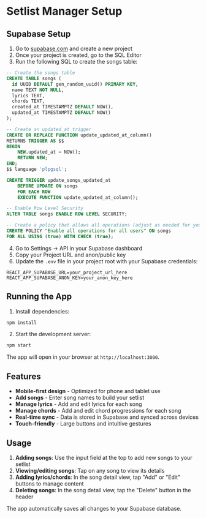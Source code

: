 # Setlist Manager Setup

## Supabase Setup

1. Go to [supabase.com](https://supabase.com) and create a new project
2. Once your project is created, go to the SQL Editor
3. Run the following SQL to create the songs table:

```sql
-- Create the songs table
CREATE TABLE songs (
  id UUID DEFAULT gen_random_uuid() PRIMARY KEY,
  name TEXT NOT NULL,
  lyrics TEXT,
  chords TEXT,
  created_at TIMESTAMPTZ DEFAULT NOW(),
  updated_at TIMESTAMPTZ DEFAULT NOW()
);

-- Create an updated_at trigger
CREATE OR REPLACE FUNCTION update_updated_at_column()
RETURNS TRIGGER AS $$
BEGIN
    NEW.updated_at = NOW();
    RETURN NEW;
END;
$$ language 'plpgsql';

CREATE TRIGGER update_songs_updated_at 
    BEFORE UPDATE ON songs 
    FOR EACH ROW 
    EXECUTE FUNCTION update_updated_at_column();

-- Enable Row Level Security
ALTER TABLE songs ENABLE ROW LEVEL SECURITY;

-- Create a policy that allows all operations (adjust as needed for your security requirements)
CREATE POLICY "Enable all operations for all users" ON songs
FOR ALL USING (true) WITH CHECK (true);
```

4. Go to Settings → API in your Supabase dashboard
5. Copy your Project URL and anon/public key
6. Update the `.env` file in your project root with your Supabase credentials:

```
REACT_APP_SUPABASE_URL=your_project_url_here
REACT_APP_SUPABASE_ANON_KEY=your_anon_key_here
```

## Running the App

1. Install dependencies:
```bash
npm install
```

2. Start the development server:
```bash
npm start
```

The app will open in your browser at `http://localhost:3000`.

## Features

- **Mobile-first design** - Optimized for phone and tablet use
- **Add songs** - Enter song names to build your setlist
- **Manage lyrics** - Add and edit lyrics for each song
- **Manage chords** - Add and edit chord progressions for each song  
- **Real-time sync** - Data is stored in Supabase and synced across devices
- **Touch-friendly** - Large buttons and intuitive gestures

## Usage

1. **Adding songs**: Use the input field at the top to add new songs to your setlist
2. **Viewing/editing songs**: Tap on any song to view its details
3. **Adding lyrics/chords**: In the song detail view, tap "Add" or "Edit" buttons to manage content
4. **Deleting songs**: In the song detail view, tap the "Delete" button in the header

The app automatically saves all changes to your Supabase database.